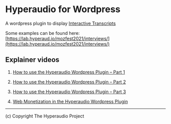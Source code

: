# Hyperaudio for Wordpress
A wordpress plugin to display [Interactive Transcripts](https://en.wikipedia.org/wiki/Interactive_transcripts)

Some examples can be found here: [https://lab.hyperaud.io/mozfest2021/interviews/](https://lab.hyperaud.io/mozfest2021/interviews/)

## Explainer videos
1. [How to use the Hyperaudio Wordpress Plugin – Part 1](https://youtu.be/3Qpq8kj4PxM)
2. [How to use the Hyperaudio Wordpress Plugin – Part 2](https://youtu.be/vIXHCYYSFM0)
3. [How to use the Hyperaudio Wordpress Plugin – Part 3](https://youtu.be/ly08N9S1ZlE)



4. [Web Monetization in the Hyperaudio Wordpress Plugin](https://youtu.be/8kRNh8iBkVk)

---
(c) Copyright The Hyperaudio Project 
